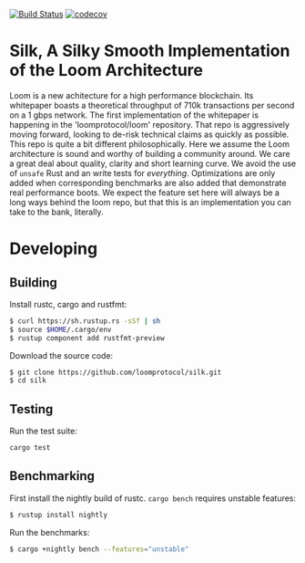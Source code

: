 [![Build Status](https://travis-ci.org/loomprotocol/silk.svg?branch=master)](https://travis-ci.org/loomprotocol/silk)
[![codecov](https://codecov.io/gh/loomprotocol/silk/branch/master/graph/badge.svg)](https://codecov.io/gh/loomprotocol/silk)

# Silk, A Silky Smooth Implementation of the Loom Architecture

Loom is a new achitecture for a high performance blockchain. Its whitepaper boasts a theoretical
throughput of 710k transactions per second on a 1 gbps network. The first implementation of the
whitepaper is happening in the 'loomprotocol/loom' repository. That repo is aggressively moving
forward, looking to de-risk technical claims as quickly as possible. This repo is quite a bit
different philosophically. Here we assume the Loom architecture is sound and worthy of building
a community around. We care a great deal about quality, clarity and short learning curve. We
avoid the use of `unsafe` Rust and an write tests for *everything*.  Optimizations are only
added when corresponding benchmarks are also added that demonstrate real performance boots. We
expect the feature set here will always be a long ways behind the loom repo, but that this is
an implementation you can take to the bank, literally.

# Developing

Building
---

Install rustc, cargo and rustfmt:

```bash
$ curl https://sh.rustup.rs -sSf | sh
$ source $HOME/.cargo/env
$ rustup component add rustfmt-preview
```

Download the source code:

```bash
$ git clone https://github.com/loomprotocol/silk.git
$ cd silk
```

Testing
---

Run the test suite:

```bash
cargo test
```

Benchmarking
---

First install the nightly build of rustc. `cargo bench` requires unstable features:

```bash
$ rustup install nightly
```

Run the benchmarks:

```bash
$ cargo +nightly bench --features="unstable"
```
